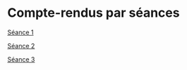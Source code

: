 # Compte-rendus par séances

[Séance 1](./1/README.md)

[Séance 2](./2/README.md)

[Séance 3](./3/README.md)

